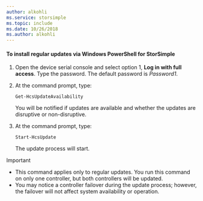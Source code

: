 ```yaml
---
author: alkohli
ms.service: storsimple
ms.topic: include
ms.date: 10/26/2018
ms.author: alkohli
---
```


#### To install regular updates via Windows PowerShell for StorSimple
1. Open the device serial console and select option 1, **Log in with full access**. Type the password. The default password is *Password1*. 
2. At the command prompt, type:
   
     `Get-HcsUpdateAvailability`
   
    You will be notified if updates are available and whether the updates are disruptive or non-disruptive.
3. At the command prompt, type:
   
     `Start-HcsUpdate`
   
    The update process will start.

> [!IMPORTANT]
> * This command applies only to regular updates. You run this command on only one controller, but both controllers will be updated. 
> * You may notice a controller failover during the update process; however, the failover will not affect system availability or operation.
> 
> 

